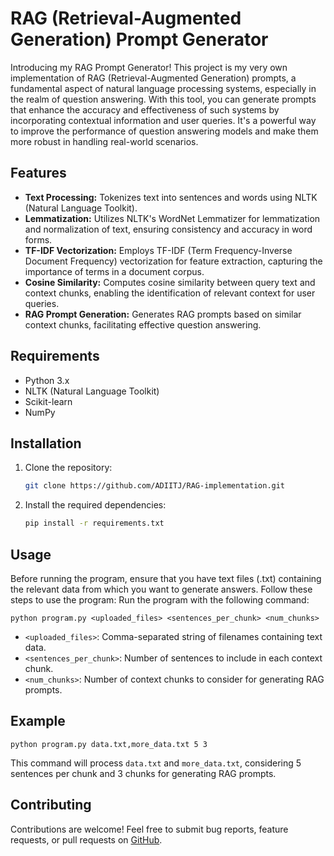 # RAG (Retrieval-Augmented Generation) Prompt Generator

Introducing my RAG Prompt Generator! This project is my very own implementation of RAG (Retrieval-Augmented Generation) prompts, a fundamental aspect of natural language processing systems, especially in the realm of question answering. With this tool, you can generate prompts that enhance the accuracy and effectiveness of such systems by incorporating contextual information and user queries. It's a powerful way to improve the performance of question answering models and make them more robust in handling real-world scenarios.
## Features

- **Text Processing:** Tokenizes text into sentences and words using NLTK (Natural Language Toolkit).
- **Lemmatization:** Utilizes NLTK's WordNet Lemmatizer for lemmatization and normalization of text, ensuring consistency and accuracy in word forms.
- **TF-IDF Vectorization:** Employs TF-IDF (Term Frequency-Inverse Document Frequency) vectorization for feature extraction, capturing the importance of terms in a document corpus.
- **Cosine Similarity:** Computes cosine similarity between query text and context chunks, enabling the identification of relevant context for user queries.
- **RAG Prompt Generation:** Generates RAG prompts based on similar context chunks, facilitating effective question answering.

## Requirements

- Python 3.x
- NLTK (Natural Language Toolkit)
- Scikit-learn
- NumPy

## Installation

1. Clone the repository:
   ```bash
   git clone https://github.com/ADIITJ/RAG-implementation.git


2. Install the required dependencies:
   ```bash
   pip install -r requirements.txt
   ```

## Usage

Before running the program, ensure that you have text files (.txt) containing the relevant data from which you want to generate answers. Follow these steps to use the program:
Run the program with the following command:

```
python program.py <uploaded_files> <sentences_per_chunk> <num_chunks>
```

- `<uploaded_files>`: Comma-separated string of filenames containing text data.
- `<sentences_per_chunk>`: Number of sentences to include in each context chunk.
- `<num_chunks>`: Number of context chunks to consider for generating RAG prompts.

## Example

```
python program.py data.txt,more_data.txt 5 3
```

This command will process `data.txt` and `more_data.txt`, considering 5 sentences per chunk and 3 chunks for generating RAG prompts.

## Contributing

Contributions are welcome! Feel free to submit bug reports, feature requests, or pull requests on [GitHub](https://github.com/ADIITJ/RAG-implementation).
